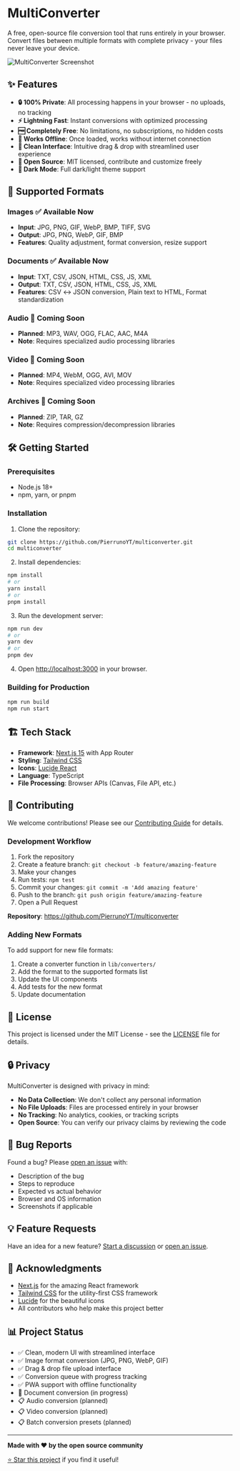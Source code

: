 # MultiConverter

A free, open-source file conversion tool that runs entirely in your browser. Convert files between multiple formats with complete privacy - your files never leave your device.

![MultiConverter Screenshot](https://via.placeholder.com/800x400/4F46E5/FFFFFF?text=MultiConverter)

## ✨ Features

- **🔒 100% Private**: All processing happens in your browser - no uploads, no tracking
- **⚡ Lightning Fast**: Instant conversions with optimized processing
- **🆓 Completely Free**: No limitations, no subscriptions, no hidden costs
- **📱 Works Offline**: Once loaded, works without internet connection
- **🎨 Clean Interface**: Intuitive drag & drop with streamlined user experience
- **🔧 Open Source**: MIT licensed, contribute and customize freely
- **🌙 Dark Mode**: Full dark/light theme support

## 🚀 Supported Formats

### Images ✅ Available Now
- **Input**: JPG, PNG, GIF, WebP, BMP, TIFF, SVG
- **Output**: JPG, PNG, WebP, GIF, BMP
- **Features**: Quality adjustment, format conversion, resize support

### Documents ✅ Available Now
- **Input**: TXT, CSV, JSON, HTML, CSS, JS, XML
- **Output**: TXT, CSV, JSON, HTML, CSS, JS, XML
- **Features**: CSV ↔ JSON conversion, Plain text to HTML, Format standardization

### Audio 🚧 Coming Soon
- **Planned**: MP3, WAV, OGG, FLAC, AAC, M4A
- **Note**: Requires specialized audio processing libraries

### Video 🚧 Coming Soon
- **Planned**: MP4, WebM, OGG, AVI, MOV
- **Note**: Requires specialized video processing libraries

### Archives 🚧 Coming Soon
- **Planned**: ZIP, TAR, GZ
- **Note**: Requires compression/decompression libraries

## 🛠️ Getting Started

### Prerequisites
- Node.js 18+ 
- npm, yarn, or pnpm

### Installation

1. Clone the repository:
```bash
git clone https://github.com/PierrunoYT/multiconverter.git
cd multiconverter
```

2. Install dependencies:
```bash
npm install
# or
yarn install
# or
pnpm install
```

3. Run the development server:
```bash
npm run dev
# or
yarn dev
# or
pnpm dev
```

4. Open [http://localhost:3000](http://localhost:3000) in your browser.

### Building for Production

```bash
npm run build
npm run start
```

## 🏗️ Tech Stack

- **Framework**: [Next.js 15](https://nextjs.org/) with App Router
- **Styling**: [Tailwind CSS](https://tailwindcss.com/)
- **Icons**: [Lucide React](https://lucide.dev/)
- **Language**: TypeScript
- **File Processing**: Browser APIs (Canvas, File API, etc.)

## 🤝 Contributing

We welcome contributions! Please see our [Contributing Guide](CONTRIBUTING.md) for details.

### Development Workflow

1. Fork the repository
2. Create a feature branch: `git checkout -b feature/amazing-feature`
3. Make your changes
4. Run tests: `npm test`
5. Commit your changes: `git commit -m 'Add amazing feature'`
6. Push to the branch: `git push origin feature/amazing-feature`
7. Open a Pull Request

**Repository**: https://github.com/PierrunoYT/multiconverter

### Adding New Formats

To add support for new file formats:

1. Create a converter function in `lib/converters/`
2. Add the format to the supported formats list
3. Update the UI components
4. Add tests for the new format
5. Update documentation

## 📝 License

This project is licensed under the MIT License - see the [LICENSE](LICENSE) file for details.

## 🔒 Privacy

MultiConverter is designed with privacy in mind:

- **No Data Collection**: We don't collect any personal information
- **No File Uploads**: Files are processed entirely in your browser
- **No Tracking**: No analytics, cookies, or tracking scripts
- **Open Source**: You can verify our privacy claims by reviewing the code

## 🐛 Bug Reports

Found a bug? Please [open an issue](https://github.com/PierrunoYT/multiconverter/issues) with:

- Description of the bug
- Steps to reproduce
- Expected vs actual behavior
- Browser and OS information
- Screenshots if applicable

## 💡 Feature Requests

Have an idea for a new feature? [Start a discussion](https://github.com/PierrunoYT/multiconverter/discussions) or [open an issue](https://github.com/PierrunoYT/multiconverter/issues).

## 🙏 Acknowledgments

- [Next.js](https://nextjs.org/) for the amazing React framework
- [Tailwind CSS](https://tailwindcss.com/) for the utility-first CSS framework
- [Lucide](https://lucide.dev/) for the beautiful icons
- All contributors who help make this project better

## 📊 Project Status

- ✅ Clean, modern UI with streamlined interface
- ✅ Image format conversion (JPG, PNG, WebP, GIF)
- ✅ Drag & drop file upload interface
- ✅ Conversion queue with progress tracking
- ✅ PWA support with offline functionality
- 🚧 Document conversion (in progress)
- 📋 Audio conversion (planned)
- 📋 Video conversion (planned)
- 📋 Batch conversion presets (planned)

---

**Made with ❤️ by the open source community**

[⭐ Star this project](https://github.com/PierrunoYT/multiconverter) if you find it useful!
